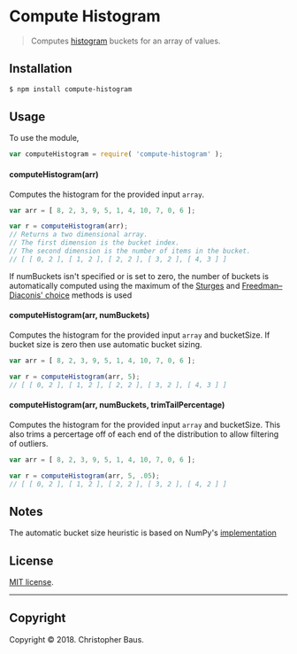 Compute Histogram
===

> Computes [histogram](https://en.wikipedia.org/wiki/Histogram) buckets for an array of values.


## Installation

``` bash
$ npm install compute-histogram
```

## Usage

To use the module,

``` javascript
var computeHistogram = require( 'compute-histogram' );
```


#### computeHistogram(arr)

Computes the histogram for the provided input `array`.

``` javascript
var arr = [ 8, 2, 3, 9, 5, 1, 4, 10, 7, 0, 6 ];

var r = computeHistogram(arr);
// Returns a two dimensional array. 
// The first dimension is the bucket index.
// The second dimension is the number of items in the bucket.
// [ [ 0, 2 ], [ 1, 2 ], [ 2, 2 ], [ 3, 2 ], [ 4, 3 ] ]
```

If numBuckets isn't specified or is set to zero, the number of buckets is automatically
computed using the maximum of the [Sturges](https://en.wikipedia.org/wiki/Histogram#Sturges'_formula) and 
[Freedman–Diaconis' choice](https://en.wikipedia.org/wiki/Histogram#Freedman%E2%80%93Diaconis'_choice) methods is used

#### computeHistogram(arr, numBuckets)

Computes the histogram for the provided input `array` and bucketSize. If bucket size is zero then use automatic bucket 
sizing.
``` javascript
var arr = [ 8, 2, 3, 9, 5, 1, 4, 10, 7, 0, 6 ];

var r = computeHistogram(arr, 5);
// [ [ 0, 2 ], [ 1, 2 ], [ 2, 2 ], [ 3, 2 ], [ 4, 3 ] ]
```
#### computeHistogram(arr, numBuckets, trimTailPercentage)

Computes the histogram for the provided input `array` and bucketSize. This also trims a percertage off of each
end of the distribution to allow filtering of outliers.

``` javascript
var arr = [ 8, 2, 3, 9, 5, 1, 4, 10, 7, 0, 6 ];

var r = computeHistogram(arr, 5, .05);
// [ [ 0, 2 ], [ 1, 2 ], [ 2, 2 ], [ 3, 2 ], [ 4, 2 ] ]
```

## Notes

The automatic bucket size heuristic is based on NumPy's 
[implementation](https://docs.scipy.org/doc/numpy-1.14.0/reference/generated/numpy.histogram.html)

## License

[MIT license](http://opensource.org/licenses/MIT). 

---
## Copyright

Copyright &copy; 2018. Christopher Baus.
